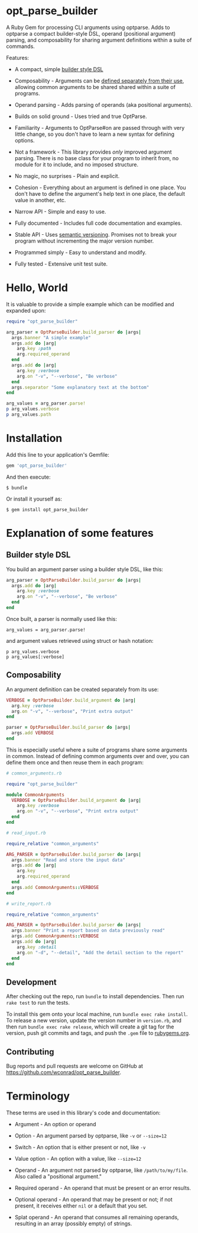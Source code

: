 # opt_parse_builder

A Ruby Gem for processing CLI arguments using optparse.  Adds to
optparse a compact builder-style DSL, operand (positional argument)
parsing, and composability for sharing argument definitions within a
suite of commands.

Features:

* A  compact, simple [builder style DSL](#label-Terminology)

* Composability - Arguments can be [defined separately from their
  use](#label-Composability), allowing common arguments to be shared
  shared within a suite of programs.

* Operand parsing - Adds parsing of operands (aka positional
  arguments).

* Builds on solid ground - Uses tried and true OptParse.

* Familiarity - Arguments to OptParse#on are passed through with very
  little change, so you don't have to learn a new syntax for defining
  options.

* Not a framework - This library provides _only_ improved argument
  parsing.  There is no base class for your program to inherit from,
  no module for it to include, and no imposed structure.

* No magic, no surprises - Plain and explicit.

* Cohesion - Everything about an argument is defined in one place.
  You don't have to define the argument's help text in one place, the
  default value in another, etc.

* Narrow API - Simple and easy to use.

* Fully documented - Includes full code documentation and examples.

* Stable API - Uses [semantic
  versioning](ttps://semver.org/spec/v2.0.0.html).  Promises not to
  break your program without incrementing the major version number.

* Programmed simply - Easy to understand and modify.

* Fully tested - Extensive unit test suite.

# Hello, World

It is valuable to provide a simple example which can be modified and
expanded upon:

```ruby
require "opt_parse_builder"

arg_parser = OptParseBuilder.build_parser do |args|
  args.banner "A simple example"
  args.add do |arg|
    arg.key :path
    arg.required_operand
  end
  args.add do |arg|
    arg.key :verbose
    arg.on "-v", "--verbose", "Be verbose"
  end
  args.separator "Some explanatory text at the bottom"
end

arg_values = arg_parser.parse!
p arg_values.verbose
p arg_values.path
```

# Installation

Add this line to your application's Gemfile:

```ruby
gem 'opt_parse_builder'
```

And then execute:

    $ bundle

Or install it yourself as:

    $ gem install opt_parse_builder

# Explanation of some features

## Builder style DSL

You build an argument parser using a builder style DSL, like this:

```ruby
arg_parser = OptParseBuilder.build_parser do |args|
  args.add do |arg|
    arg.key :verbose
    arg.on "-v", "--verbose", "Be verbose"
  end
end
```

Once built, a parser is normally used like this:

    arg_values = arg_parser.parse!

and argument values retrieved using struct or hash notation:

    p arg_values.verbose
    p arg_values[:verbose]

## Composability

An argument definition can be created separately from its use:

```ruby
VERBOSE = OptParseBuilder.build_argument do |arg|
  arg.key :verbose
  arg.on "-v", "--verbose", "Print extra output"
end

parser = OptParseBuilder.build_parser do |args|
  args.add VERBOSE
end
```

This is especially useful where a suite of programs share some
arguments in common.  Instead of defining common arguments over and
over, you can define them once and then reuse them in each program:

```ruby
# common_arguments.rb

require "opt_parse_builder"

module CommonArguments
  VERBOSE = OptParseBuilder.build_argument do |arg|
    arg.key :verbose
    arg.on "-v", "--verbose", "Print extra output"
  end
end
```

```ruby
# read_input.rb

require_relative "common_arguments"

ARG_PARSER = OptParseBuilder.build_parser do |args|
  args.banner "Read and store the input data"
  args.add do |arg|
    arg.key 
    arg.required_operand
  end
  args.add CommonArguments::VERBOSE
end
```

```ruby
# write_report.rb

require_relative "common_arguments"

ARG_PARSER = OptParseBuilder.build_parser do |args|
  args.banner "Print a report based on data previously read"
  args.add CommonArguments::VERBOSE
  args.add do |arg|
    arg.key :detail
    arg.on "-d", "--detail", "Add the detail section to the report"
  end
end
```

## Development

After checking out the repo, run `bundle` to install dependencies.
Then run `rake test` to run the tests.

To install this gem onto your local machine, run `bundle exec rake
install`.  To release a new version, update the version number in
`version.rb`, and then run `bundle exec rake release`, which will
create a git tag for the version, push git commits and tags, and push
the `.gem` file to [rubygems.org](https://rubygems.org).

## Contributing

Bug reports and pull requests are welcome on GitHub at
https://github.com/wconrad/opt_parse_builder.

# Terminology

These terms are used in this library's code and documentation:

* Argument - An option or operand

* Option - An argument parsed by optparse, like `-v` or `--size=12`

* Switch - An option that is either present or not, like `-v`

* Value option - An option with a value, like `--size=12`

* Operand - An argument not parsed by optparse, like
  `/path/to/my/file`.  Also called a "positional argument."
  
* Required operand - An operand that must be present or an error
  results.

* Optional operand - An operand that may be present or not; if not
  present, it receives either `nil` or a default that you set.

* Splat operand - An operand that consumes all remaining operands,
  resulting in an array (possibly empty) of strings.
